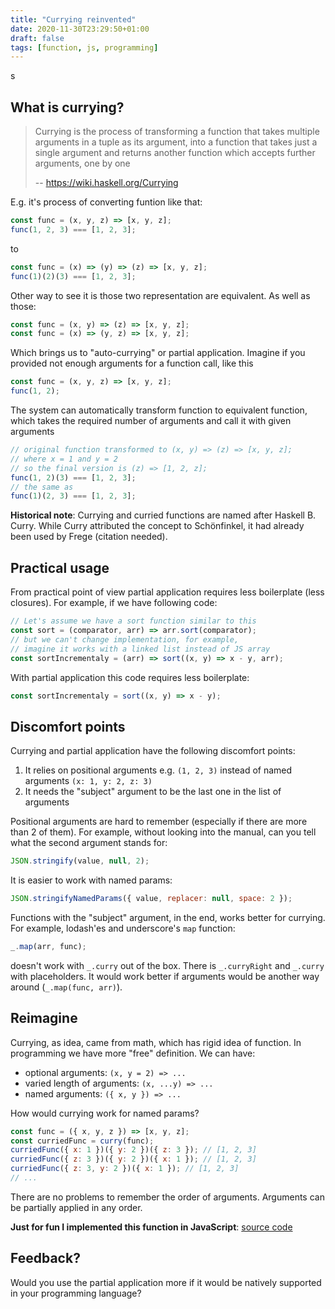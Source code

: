 ```yaml
---
title: "Currying reinvented"
date: 2020-11-30T23:29:50+01:00
draft: false
tags: [function, js, programming]
---
```

s
## What is currying?

> Currying is the process of transforming a function that takes multiple arguments in a tuple as its argument, into a function that takes just a single argument and returns another function which accepts further arguments, one by one
>
> -- https://wiki.haskell.org/Currying

E.g. it's process of converting funtion like that:

```js
const func = (x, y, z) => [x, y, z];
func(1, 2, 3) === [1, 2, 3];
```

to

```js
const func = (x) => (y) => (z) => [x, y, z];
func(1)(2)(3) === [1, 2, 3];
```

Other way to see it is those two representation are equivalent. As well as those:

```js
const func = (x, y) => (z) => [x, y, z];
const func = (x) => (y, z) => [x, y, z];
```

Which brings us to "auto-currying" or partial application. Imagine if you provided not enough arguments for a function call, like this

```js
const func = (x, y, z) => [x, y, z];
func(1, 2);
```

The system can automatically transform function to equivalent function, which takes the required number of arguments and call it with given arguments

```js
// original function transformed to (x, y) => (z) => [x, y, z];
// where x = 1 and y = 2
// so the final version is (z) => [1, 2, z];
func(1, 2)(3) === [1, 2, 3];
// the same as
func(1)(2, 3) === [1, 2, 3];
```

**Historical note**:
Currying and curried functions are named after Haskell B. Curry. While Curry attributed the concept to Schönfinkel, it had already been used by Frege (citation needed).

## Practical usage

From practical point of view partial application requires less boilerplate (less closures). For example, if we have following code:

```js
// Let's assume we have a sort function similar to this
const sort = (comparator, arr) => arr.sort(comparator);
// but we can't change implementation, for example, 
// imagine it works with a linked list instead of JS array
const sortIncrementaly = (arr) => sort((x, y) => x - y, arr);
```

With partial application this code requires less boilerplate:

```js
const sortIncrementaly = sort((x, y) => x - y);
```

## Discomfort points

Currying and partial application have the following discomfort points:

1. It relies on positional arguments e.g. `(1, 2, 3)` instead of named arguments `(x: 1, y: 2, z: 3)`
2. It needs the "subject" argument to be the last one in the list of arguments

Positional arguments are hard to remember (especially if there are more than 2 of them). For example, without looking into the manual, can you tell what the second argument stands for:

```js
JSON.stringify(value, null, 2);
```

It is easier to work with named params:

```js
JSON.stringifyNamedParams({ value, replacer: null, space: 2 });
```

Functions with the "subject" argument, in the end, works better for currying. For example, lodash'es and underscore's `map` function:

```js
_.map(arr, func);
```

doesn't work with `_.curry` out of the box. There is `_.curryRight` and `_.curry` with placeholders. It would work better if arguments would be another way around (`_.map(func, arr)`).

## Reimagine

Currying, as idea, came from math, which has rigid idea of function. In programming we have more "free" definition. We can have:

- optional arguments: `(x, y = 2) => ...`
- varied length of arguments: `(x, ...y) => ...`
- named arguments: `({ x, y }) => ...`

How would currying work for named params?

```js
const func = ({ x, y, z }) => [x, y, z];
const curriedFunc = curry(func);
curriedFunc({ x: 1 })({ y: 2 })({ z: 3 }); // [1, 2, 3]
curriedFunc({ z: 3 })({ y: 2 })({ x: 1 }); // [1, 2, 3]
curriedFunc({ z: 3, y: 2 })({ x: 1 }); // [1, 2, 3]
// ...
```

There are no problems to remember the order of arguments. Arguments can be partially applied in any order.

**Just for fun I implemented this function in JavaScript**: [source code](https://github.com/stereobooster/curry-experiment)

## Feedback?

Would you use the partial application more if it would be natively supported in your programming language? 